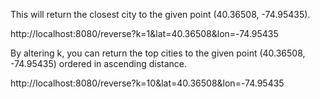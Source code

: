 This will return the closest city to the given point (40.36508, -74.95435).

http://localhost:8080/reverse?k=1&lat=40.36508&lon=-74.95435

By altering k, you can return the top cities to the given point (40.36508, -74.95435) ordered in ascending distance.

http://localhost:8080/reverse?k=10&lat=40.36508&lon=-74.95435

